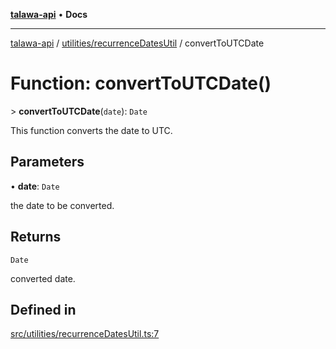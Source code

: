 [**talawa-api**](../../../README.md) • **Docs**

***

[talawa-api](../../../modules.md) / [utilities/recurrenceDatesUtil](../README.md) / convertToUTCDate

# Function: convertToUTCDate()

\> **convertToUTCDate**(`date`): `Date`

This function converts the date to UTC.

## Parameters

• **date**: `Date`

the date to be converted.

## Returns

`Date`

converted date.

## Defined in

[src/utilities/recurrenceDatesUtil.ts:7](https://github.com/PalisadoesFoundation/talawa-api/blob/f4877b986932181336f42a7336754de05976cd97/src/utilities/recurrenceDatesUtil.ts#L7)
